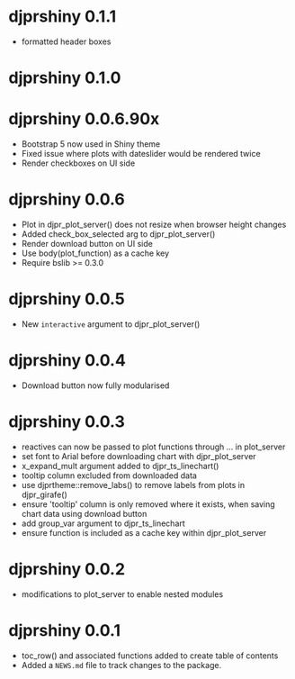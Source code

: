 # djprshiny 0.1.1

* formatted header boxes 

# djprshiny 0.1.0

# djprshiny 0.0.6.90x
* Bootstrap 5 now used in Shiny theme
* Fixed issue where plots with dateslider would be rendered twice
* Render checkboxes on UI side

# djprshiny 0.0.6
* Plot in djpr_plot_server() does not resize when browser height changes
* Added check_box_selected arg to djpr_plot_server()
* Render download button on UI side
* Use body(plot_function) as a cache key
* Require bslib >= 0.3.0

# djprshiny 0.0.5
* New `interactive` argument to djpr_plot_server()

# djprshiny 0.0.4
* Download button now fully modularised

# djprshiny 0.0.3
* reactives can now be passed to plot functions through ... in plot_server
* set font to Arial before downloading chart with djpr_plot_server
* x_expand_mult argument added to djpr_ts_linechart()
* tooltip column excluded from downloaded data
* use djprtheme::remove_labs() to remove labels from plots in djpr_girafe()
* ensure 'tooltip' column is only removed where it exists, when saving chart data
using download button
* add group_var argument to djpr_ts_linechart
* ensure function is included as a cache key within djpr_plot_server

# djprshiny 0.0.2
* modifications to plot_server to enable nested modules

# djprshiny 0.0.1

* toc_row() and associated functions added to create table of contents
* Added a `NEWS.md` file to track changes to the package.
